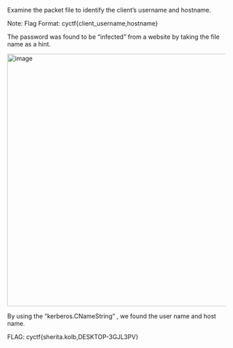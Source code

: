 Examine the packet file to identify the client’s username and hostname.

Note:
Flag Format: cyctf{client_username,hostname}

The password was found to be “infected” from a website by taking the file name as a hint.

<img width="1100" height="584" alt="image" src="https://github.com/user-attachments/assets/8092d82e-106f-4cb6-87c1-e0c84ba6b61d" />

By using the “kerberos.CNameString” , we found the user name and host name.

FLAG: cyctf{sherita.kolb,DESKTOP-3GJL3PV}

